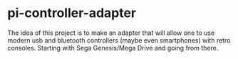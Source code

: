 # pi-controller-adapter

The idea of this project is to make an adapter that will allow one to use modern usb and bluetooth controllers (maybe even smartphones) with retro consoles. Starting with Sega Genesis/Mega Drive and going from there.

